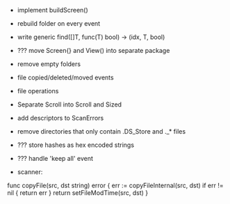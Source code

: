 * implement buildScreen()
* rebuild folder on every event
* write generic find([]T, func(T) bool) -> (idx, T, bool)
* ??? move Screen{} and View() into separate package
* remove empty folders
* file copied/deleted/moved events
* file operations
* Separate Scroll into Scroll and Sized
* add descriptors to ScanErrors
* remove directories that only contain .DS_Store and ._* files
* ??? store hashes as hex encoded strings
* ??? handle 'keep all' event 

* scanner:

func copyFile(src, dst string) error {
	err := copyFileInternal(src, dst)
	if err != nil {
		return err
	}
	return setFileModTime(src, dst)
}

